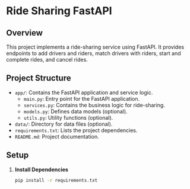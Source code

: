 # Ride Sharing FastAPI

## Overview

This project implements a ride-sharing service using FastAPI. It provides endpoints to add drivers and riders, match drivers with riders, start and complete rides, and cancel rides.

## Project Structure

- `app/`: Contains the FastAPI application and service logic.
  - `main.py`: Entry point for the FastAPI application.
  - `services.py`: Contains the business logic for ride-sharing.
  - `models.py`: Defines data models (optional).
  - `utils.py`: Utility functions (optional).
- `data/`: Directory for data files (optional).
- `requirements.txt`: Lists the project dependencies.
- `README.md`: Project documentation.

## Setup

1. **Install Dependencies**

   ```bash
   pip install -r requirements.txt
